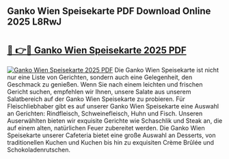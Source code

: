 ## Ganko Wien Speisekarte PDF Download Online 2025 L8RwJ

# <h2><a href="http://gc7vvot.nevu.top/?p=Ganko+Wien+Speisekarte">🔗 👉🔴 Ganko Wien Speisekarte 2025 PDF</a></h2>

[![Ganko Wien Speisekarte 2025 PDF](https://i.imgur.com/dBaPXMq.png)](http://gc7vvot.nevu.top/?p=Ganko+Wien+Speisekarte)
Die Ganko Wien Speisekarte ist nicht nur eine Liste von Gerichten, sondern auch eine Gelegenheit, den Geschmack zu genießen. Wenn Sie nach einem leichten und frischen Gericht suchen, empfehlen wir Ihnen, unsere Salate aus unserem Salatbereich auf der Ganko Wien Speisekarte zu probieren. Für Fleischliebhaber gibt es auf unserer Ganko Wien Speisekarte eine Auswahl an Gerichten: Rindfleisch, Schweinefleisch, Huhn und Fisch. Unseren Auserwählten bieten wir exquisite Gerichte wie Schaschlik und Steak an, die auf einem alten, natürlichen Feuer zubereitet werden. Die Ganko Wien Speisekarte unserer Cafeteria bietet eine große Auswahl an Desserts, von traditionellen Kuchen und Kuchen bis hin zu exquisiten Crème Brûlée und Schokoladenrutschen.
